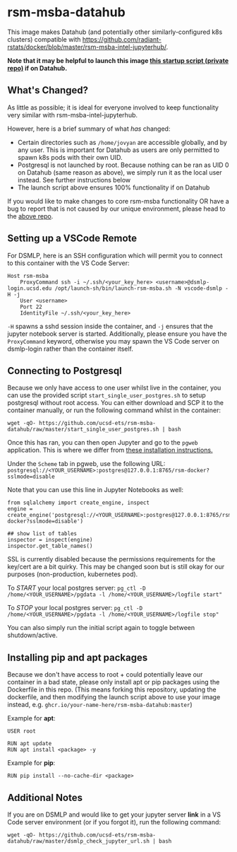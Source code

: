 # rsm-msba-datahub
This image makes Datahub (and potentially other similarly-configured k8s clusters) compatible with https://github.com/radiant-rstats/docker/blob/master/rsm-msba-intel-jupyterhub/.

**Note that it may be helpful to launch this image [this startup script (private repo)](https://github.com/ucsd-ets/launch-sh/blob/main/bin/launch-rsm-msba.sh) if on Datahub.**

## What's Changed?
As little as possible; it is ideal for everyone involved to keep functionality very similar with rsm-msba-intel-jupyterhub.

However, here is a brief summary of what *has* changed:
- Certain directories such as `/home/jovyan` are accessible globally, and by any user. This is important for Datahub as users are only permitted to spawn k8s pods with their own UID.
- Postgresql is not launched by root. Because nothing can be ran as UID 0 on Datahub (same reason as above), we simply run it as the local user instead. See further instructions below
- The launch script above ensures 100% functionality if on Datahub

If you would like to make changes to core rsm-msba functionality OR have a bug to report that is not caused by our unique environment, please head to the [above repo](https://github.com/radiant-rstats/docker/blob/master/rsm-msba-intel-jupyterhub/).

## Setting up a VSCode Remote
For DSMLP, here is an SSH configuration which will permit you to connect to this container with the VS Code Server:
```
Host rsm-msba
    ProxyCommand ssh -i ~/.ssh/<your_key_here> <username>@dsmlp-login.ucsd.edu /opt/launch-sh/bin/launch-rsm-msba.sh -N vscode-dsmlp -H -j
    User <username>
    Port 22
    IdentityFile ~/.ssh/<your_key_here>
```

```-H``` spawns a sshd session inside the container, and ```-j``` ensures that the jupyter notebook server is started. 
Additionally, please ensure you have the ```ProxyCommand``` keyword, otherwise you may spawn the VS Code server on dsmlp-login rather than the container itself.

## Connecting to Postgresql
Because we only have access to one user whilst live in the container, you can use the provided script `start_single_user_postgres.sh` to setup postgresql without root access.
You can either download and SCP it to the container manually, or run the following command whilst in the container:

`wget -qO- https://github.com/ucsd-ets/rsm-msba-datahub/raw/master/start_single_user_postgres.sh | bash`

Once this has ran, you can then open Jupyter and go to the `pgweb` application. 
This is where we differ from [these installation instructions.](https://github.com/radiant-rstats/docker/blob/master/install/rsm-msba-linux.md#connecting-to-postgresql)

Under the `Scheme` tab in pgweb, use the following URL:
`postgresql://<YOUR_USERNAME>:postgres@127.0.0.1:8765/rsm-docker?sslmode=disable`

Note that you can use this line in Jupyter Notebooks as well:
```
from sqlalchemy import create_engine, inspect
engine = create_engine('postgresql://<YOUR_USERNAME>:postgres@127.0.0.1:8765/rsm-docker?sslmode=disable')

## show list of tables
inspector = inspect(engine)
inspector.get_table_names()
```

SSL is currently disabled because the permissions requirements for the key/cert are a bit quirky.
This may be changed soon but is still okay for our purposes (non-production, kubernetes pod).

To _START_ your local postgres server: `pg_ctl -D /home/<YOUR_USERNAME>/pgdata -l /home/<YOUR_USERNAME>/logfile start"`

To _STOP_ your local postgres server: `pg_ctl -D /home/<YOUR_USERNAME>/pgdata -l /home/<YOUR_USERNAME>/logfile stop"`

You can also simply run the initial script again to toggle between shutdown/active.

## Installing pip and apt packages
Because we don't have access to root + could potentially leave our container in a bad state, please only install apt or pip packages using the Dockerfile in this repo.
(This means forking this repository, updating the dockerfile, and then modifying the launch script above to use your image instead, e.g. `ghcr.io/your-name-here/rsm-msba-datahub:master`)

Example for **apt**: 

```
USER root

RUN apt update
RUN apt install <package> -y
```

Example for **pip**:

```
RUN pip install --no-cache-dir <package>
```

## Additional Notes
If you are on DSMLP and would like to get your jupyter server **link** in a VS Code server environment (or if you forgot it), run the following command:

`wget -qO- https://github.com/ucsd-ets/rsm-msba-datahub/raw/master/dsmlp_check_jupyter_url.sh | bash`

